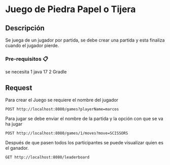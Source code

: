 # Juego de Piedra Papel o Tijera

## Descripción 
Se juega de un jugador por partida, se debe crear una partida y esta finaliza cuando el jugador pierde.

### Pre-requisitos 📋

se necesita 
1 java 17 
2 Gradle

## Request

Para crear el Juego se requiere el nombre del jugador

```
POST http://localhost:8080/games?playerName=marcos
```
Para jugar se debe enviar el nombre de la partida y la opción con que se va ha jugar

```
POST http://localhost:8080/games/1/moves?move=SCISSORS
```

Después de que pasen todos los participantes se puede visualizar quien es el ganador.

```
GET http://localhost:8080/leaderboard
```

